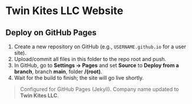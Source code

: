 # Twin Kites LLC Website


## Deploy on GitHub Pages

1. Create a new repository on GitHub (e.g., `USERNAME.github.io` for a user site).
2. Upload/commit all files in this folder to the repo root and push.
3. In GitHub, go to **Settings → Pages** and set **Source** to **Deploy from a branch**, branch **main**, folder **/(root)**.
4. Wait for the build to finish; the site will go live shortly.

> Configured for GitHub Pages (Jekyll). Company name updated to **Twin Kites LLC**.

